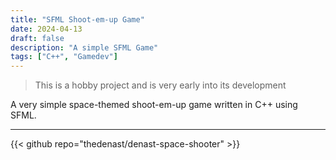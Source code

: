 ```yaml
---
title: "SFML Shoot-em-up Game"
date: 2024-04-13
draft: false
description: "A simple SFML Game"
tags: ["C++", "Gamedev"]
---
```


> This is a hobby project and is very early into its development

A very simple space-themed shoot-em-up game written in C++ using SFML.

---

{{< github repo="thedenast/denast-space-shooter" >}}
